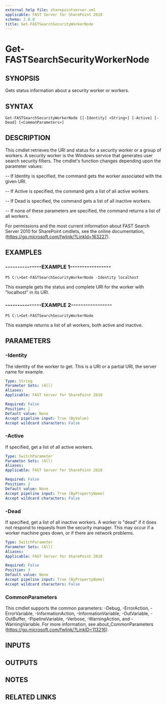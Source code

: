 ```yaml
---
external help file: sharepointserver.xml
applicable: FAST Server for SharePoint 2010
schema: 2.0.0
title: Get-FASTSearchSecurityWorkerNode
---
```


# Get-FASTSearchSecurityWorkerNode

## SYNOPSIS
Gets status information about a security worker or workers.

## SYNTAX

```
Get-FASTSearchSecurityWorkerNode [[-Identity] <String>] [-Active] [-Dead] [<CommonParameters>]
```

## DESCRIPTION
This cmdlet retrieves the URI and status for a security worker or a group of workers.
A security worker is the Windows service that generates user search security filters.
The cmdlet's function changes depending upon the parameter values:

-- If Identity is specified, the command gets the worker associated with the given URI.

-- If Active is specified, the command gets a list of all active workers.

-- If Dead is specified, the command gets a list of all inactive workers.

-- If none of these parameters are specified, the command returns a list of all workers.

For permissions and the most current information about FAST Search Server 2010 for SharePoint cmdlets, see the online documentation, (https://go.microsoft.com/fwlink/?LinkId=163227).

## EXAMPLES

### ---------------EXAMPLE 1-----------------
```
PS C:\>Get-FASTSearchSecurityWorkerNode -Identity localhost
```

This example gets the status and complete URI for the worker with "localhost" in its URI.

### ---------------EXAMPLE 2-----------------
```
PS C:\>Get-FASTSearchSecurityWorkerNode
```

This example returns a list of all workers, both active and inactive.

## PARAMETERS

### -Identity
The identity of the worker to get.
This is a URI or a partial URI, the server name for example.

```yaml
Type: String
Parameter Sets: (All)
Aliases: 
Applicable: FAST Server for SharePoint 2010

Required: False
Position: 1
Default value: None
Accept pipeline input: True (ByValue)
Accept wildcard characters: False
```

### -Active
If specified, get a list of all active workers.

```yaml
Type: SwitchParameter
Parameter Sets: (All)
Aliases: 
Applicable: FAST Server for SharePoint 2010

Required: False
Position: 2
Default value: None
Accept pipeline input: True (ByPropertyName)
Accept wildcard characters: False
```

### -Dead
If specified, get a list of all inactive workers.
A worker is "dead" if it does not respond to requests from the security manager.
This may occur if a worker machine goes down, or if there are network problems.

```yaml
Type: SwitchParameter
Parameter Sets: (All)
Aliases: 
Applicable: FAST Server for SharePoint 2010

Required: False
Position: 3
Default value: None
Accept pipeline input: True (ByPropertyName)
Accept wildcard characters: False
```

### CommonParameters
This cmdlet supports the common parameters: -Debug, -ErrorAction, -ErrorVariable, -InformationAction, -InformationVariable, -OutVariable, -OutBuffer, -PipelineVariable, -Verbose, -WarningAction, and -WarningVariable. For more information, see about_CommonParameters (https://go.microsoft.com/fwlink/?LinkID=113216).

## INPUTS

## OUTPUTS

## NOTES

## RELATED LINKS

